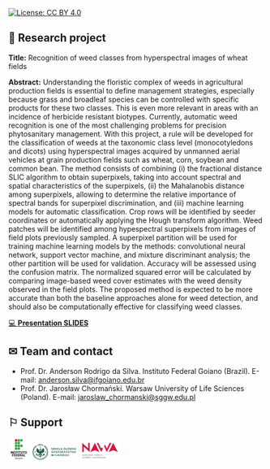 [![License: CC BY 4.0](https://img.shields.io/badge/License-CC%20BY%204.0-lightgrey.svg)](https://creativecommons.org/licenses/by/4.0/)

## &#x1f4dd; Research project
**Title:** Recognition of weed classes from hyperspectral images of wheat fields

**Abstract:** Understanding the floristic complex of weeds in agricultural production fields is essential to define management strategies, especially because grass and broadleaf species can be controlled with specific products for these two classes. This is even more relevant in areas with an incidence of herbicide resistant biotypes. Currently, automatic weed recognition is one of the most challenging problems for precision phytosanitary management. With this project, a rule will be developed for the classification of weeds at the taxonomic class level (monocotyledons and dicots) using hyperspectral images acquired by unmanned aerial vehicles at grain production fields such as wheat, corn, soybean and common bean. The method consists of combining (i) the fractional distance SLIC algorithm to obtain superpixels, taking into account spectral and spatial characteristics of the superpixels, (ii) the Mahalanobis distance among superpixels, allowing to determine the relative importance of spectral bands for superpixel discrimination, and (iii) machine learning models for automatic classification. Crop rows will be identified by seeder coordinates or automatically applying the Hough transform algorithm. Weed patches will be identified among hypespectral superpixels from images of field plots previously sampled. A superpixel partition will be used for training machine learning models by the methods: convolutional neural network, support vector machine, and mixture discriminant analysis; the other partition will be used for validation. Accuracy will be assessed using the confusion matrix. The normalized squared error will be calculated by comparing image-based weed cover estimates with the weed density observed in the field plots. The proposed method is expected to be more accurate than both the baseline approaches alone for weed detection, and should also be computationally effective for classifying weed classes.

[&#x1f4bb; **Presentation SLIDES**](https://arsilva87.github.io/hyperweeds/slides.html)

## &#x2709; Team and contact
* Prof. Dr. Anderson Rodrigo da Silva. Instituto Federal Goiano (Brazil). E-mail: <anderson.silva@ifgoiano.edu.br>
* Prof. Dr. Jarosław Chormański. Warsaw University of Life Sciences (Poland). E-mail: <jaroslaw_chormanski@sggw.edu.pl>

## &#x2690; Support
<img src="images/logo_IFgoiano.png" width="8%" height="8%"> <img src="images/logo_sggw.png" width="18%" height="18%"> <img src="images/logo_nawa.jpg" width="16%" height="16%">
